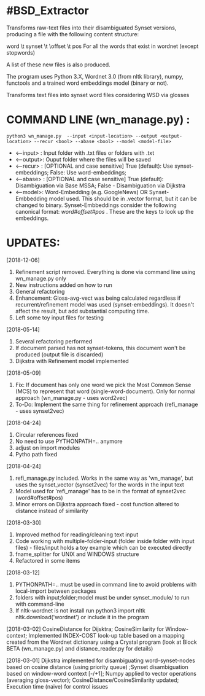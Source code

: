 #BSD_Extractor
=======================================

Transforms raw-text files into their disambiguated Synset versions, producing a file with the following content structure:

word \t synset \t \offset \t pos For all the words that exist in wordnet (except stopwords)

A list of these new files is also produced.

The program uses Python 3.X, Wordnet 3.0 (from nltk library), numpy, functools and a trained word embeddings model (binary or not).

Transforms text files into synset word files considering WSD via glosses

COMMAND LINE (wn_manage.py) :
==============
	python3 wn_manage.py  --input <input-location> --output <output-location> --recur <bool> --abase <bool> --model <model-file>

- <--input> : Input folder with .txt files or folders with .txt
- <--output>: Ouput folder where the files will be saved
- <--recur> : [OPTIONAL  and case sensitive] True (default): Use synset-embeddings; False: Use word-embeddings;
- <--abase> : [OPTIONAL and case sensitive] True (default): Disambiguation via Base MSSA; False - Disambiguation via Dijkstra
- <--model>: Word-Embedding (e.g. GoogleNews) OR Synset-Embbedding model used. This should be in .vector format, but it can be changed to binary. Synset-Embbeddings consider the following canonical format: *word#offset#pos* . These are the keys to look up the embeddings.

UPDATES:
==========
[2018-12-06]
1. Refinement script removed. Everything is done via command line using wn_manage.py only
2. New instructions added on how to run
3. General refactoring
4. Enhancement: Gloss-avg-vect was being calculated regardless if recurrent/refinement model was used (synset-embeddings). It doesn't affect the result, but add substantial computing time.
5. Left some toy input files for testing


[2018-05-14]
1. Several refactoring performed
2. If document parsed has not synset-tokens, this document won't be produced (output file is discarded)
3. Dijkstra with Refinement model implemented

[2018-05-09]
1. Fix: If document has only one word we pick the Most Common Sense  (MCS) to represent that word (single-word-document). Only for normal approach (wn_manage.py - uses word2vec)
2. To-Do: Implement the same thing for refinement approach (refi_manage - uses synset2vec)

[2018-04-24]
1. Circular references fixed
2. No need to use PYTHONPATH=.. anymore
3. adjust on import modules
4. Pytho path fixed

[2018-04-24]
1. refi_manage.py included. Works in the same way as 'wn_manage', but uses the synset_vector (synset2vec) for the words in the input text
2. Model used for 'refi_manage' has to be in the format of synset2vec (word#offset#pos)
3. Minor errors on Dijkstra approach fixed - cost function altered to distance instead of similarity

[2018-03-30]
1. Improved method for reading/cleaning text input
2. Code working with multiple-folder-input (folder inside folder with input files) - files/input holds a toy example which can be executed directly
3. fname_splitter for UNIX and WINDOWS structure
4. Refactored in some items

[2018-03-12]
1. PYTHONPATH=.. must be used in command line to avoid problems with local-import between packages
2. folders with input;folder;model must be under synset_module/ to run with command-line
3. If nltk-wordnet is not install run python3 import nltk nltk.download('wordnet') or include it in the program 
			
[2018-03-02] 
CosineDistance for Dijsktra; CosineSimilarity for Window-context; Implemented INDEX-COST look-up table based on a mapping created from the Wordnet dictionary using a Crystal program (look at Block BETA (wn_manage.py) and distance_reader.py for details)

[2018-03-01] Dijkstra implemented for disambiguating word-synset-nodes based on cosine distance (using priority queue) ;Synset disambiguation based on window-word context [-/+1]; Numpy applied to vector operations (averaging gloss-vector); CosineDistance/CosineSimilarity updated; Execution time (naive) for control issues
			